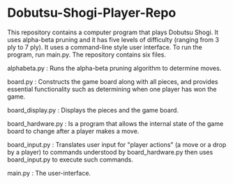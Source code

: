 # Dobutsu-Shogi-Player-Repo
This repository contains a computer program that plays Dobutsu Shogi. It uses alpha-beta pruning and it has five levels of difficulty (ranging from 3 ply to 7 ply). It uses a command-line style user interface. To run the program, run main.py. The repository contains six files.

alphabeta.py : Runs the alpha-beta pruning algorithm to determine moves.

board.py : Constructs the game board along with all pieces, and provides essential functionality such as determining when one player has won the game.

board_display.py : Displays the pieces and the game board.

board_hardware.py : Is a program that allows the internal state of the game board to change after a player makes a move.

board_input.py : Translates user input for "player actions" (a move or a drop by a player) to commands understood by board_hardware.py then uses board_input.py to execute such commands.

main.py : The user-interface.
